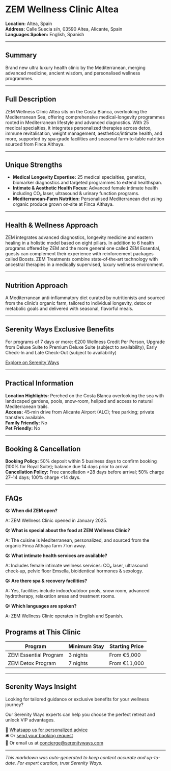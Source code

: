 # ZEM Wellness Clinic Altea

**Location:** Altea, Spain  
**Address:** Calle Suecia s/n, 03590 Altea, Alicante, Spain  
**Languages Spoken:** English, Spanish

---

## Summary

Brand new ultra luxury health clinic by the Mediterranean, merging advanced medicine, ancient wisdom, and personalised wellness programmes.

---

## Full Description

ZEM Wellness Clinic Altea sits on the Costa Blanca, overlooking the Mediterranean Sea, offering comprehensive medical-longevity programmes rooted in Mediterranean lifestyle and advanced diagnostics. With 25 medical specialties, it integrates personalized therapies across detox, immune revitalisation, weight management, aesthetics/intimate health, and more, supported by spa‑grade facilities and seasonal farm‑to‑table nutrition sourced from Finca Althaya.

---

## Unique Strengths

- **Medical Longevity Expertise:** 25 medical specialties, genetics, biomarker diagnostics and targeted programmes to extend healthspan.
- **Intimate & Aesthetic Health Focus:** Advanced female intimate health including CO₂ laser, ultrasound & urinary function programs.
- **Mediterranean‑Farm Nutrition:** Personalised Mediterranean diet using organic produce grown on‑site at Finca Althaya.

---

## Health & Wellness Approach

ZEM integrates advanced diagnostics, longevity medicine and eastern healing in a holistic model based on eight pillars. In addition to 6 health programs offered by ZEM and the more general one called ZEM Essential, guests can complement their experience with reinforcement packages called Boosts. ZEM Treatments combine state‑of‑the‑art technology with ancestral therapies in a medically supervised, luxury wellness environment.

---

## Nutrition Approach

A Mediterranean anti‑inflammatory diet curated by nutritionists and sourced from the clinic’s organic farm, tailored to individual longevity, detox or metabolic goals and delivered with seasonal, flavorful meals.

---

## Serenity Ways Exclusive Benefits

For programs of 7 days or more: €200 Wellness Credit Per Person, Upgrade from Deluxe Suite to Premium Deluxe Suite (subject to availability), Early Check-In and Late Check-Out (subject to availability)

[Explore on Serenity Ways](https://serenityways.com/collections/zem-wellness-clinic-altea)

---

## Practical Information

**Location Highlights:** Perched on the Costa Blanca overlooking the sea with landscaped gardens, pools, snow‑room, helipad and access to natural Mediterranean trails.  
**Access:** 45‑min drive from Alicante Airport (ALC); free parking; private transfers available.  
**Family Friendly:** No  
**Pet Friendly:** No

---

## Booking & Cancellation

**Booking Policy:** 50% deposit within 5 business days to confirm booking (100% for Royal Suite); balance due 14 days prior to arrival.  
**Cancellation Policy:** Free cancellation >28 days before arrival; 50% charge 27–14 days; 100% charge <14 days.

---

## FAQs

**Q: When did ZEM open?**

A: ZEM Wellness Clinic opened in January 2025.

**Q: What is special about the food at ZEM Wellness Clinic?**

A: The cuisine is Mediterranean, personalized, and sourced from the organic Finca Althaya farm 7 km away.

**Q: What intimate health services are available?**

A: Includes female intimate wellness services: CO₂ laser, ultrasound check‑up, pelvic floor Emsella, bioidentical hormones & sexology.

**Q: Are there spa & recovery facilities?**

A: Yes, facilities include indoor/outdoor pools, snow room, advanced hydrotherapy, relaxation areas and treatment rooms.

**Q: Which languages are spoken?**

A: ZEM Wellness Clinic operates in English and Spanish.

## Programs at This Clinic

| Program | Minimum Stay | Starting Price |
|---------|---------------|----------------|
| ZEM Essential Program | 3 nights | From €5,000 |
| ZEM Detox Program | 7 nights | From €11,000 |


---

## Serenity Ways Insight

Looking for tailored guidance or exclusive benefits for your wellness journey?

Our Serenity Ways experts can help you choose the perfect retreat and unlock VIP advantages.

💬 [Whatsapp us for personalized advice](https://wa.me/33786553455)  
🛎️ Or [send your booking request](https://serenityways.com/pages/contact)  
📧 Or email us at [concierge@serenityways.com](mailto:concierge@serenityways.com)

---

*This markdown was auto-generated to keep content accurate and up-to-date. For expert curation, trust Serenity Ways.*
